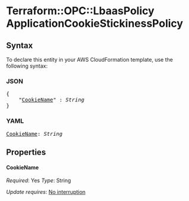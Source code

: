 # Terraform::OPC::LbaasPolicy ApplicationCookieStickinessPolicy

## Syntax

To declare this entity in your AWS CloudFormation template, use the following syntax:

### JSON

<pre>
{
    "<a href="#cookiename" title="CookieName">CookieName</a>" : <i>String</i>
}
</pre>

### YAML

<pre>
<a href="#cookiename" title="CookieName">CookieName</a>: <i>String</i>
</pre>

## Properties

#### CookieName

_Required_: Yes
_Type_: String

_Update requires_: [No interruption](https://docs.aws.amazon.com/AWSCloudFormation/latest/UserGuide/using-cfn-updating-stacks-update-behaviors.html#update-no-interrupt)

